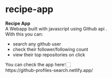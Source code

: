 # recipe-app
<b> Recipe App </b> <br>
A Webapp built with javascript using <a src="https://api.github.com/users"> Github api </a>. 
<br> With this you can: 
<ul>
<li> search any github user </li> 
<li> check their follower/following count </li> 
<li> view their top repositories on click </li> 
</ul>
You can check the app here👇🏻 <br>
https://github-profiles-search.netlify.app/

